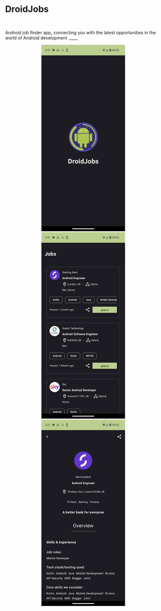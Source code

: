 <h1>DroidJobs</h1><br>

Android job finder app, connecting you with the latest opportunities in the world of Android development .____


<p align="center">
  <img src="readme_images/splash.png" height=600>
  <img src="readme_images/jobs.png" height=600>
  <img src="readme_images/job-detail.png" height=600>
</p>
